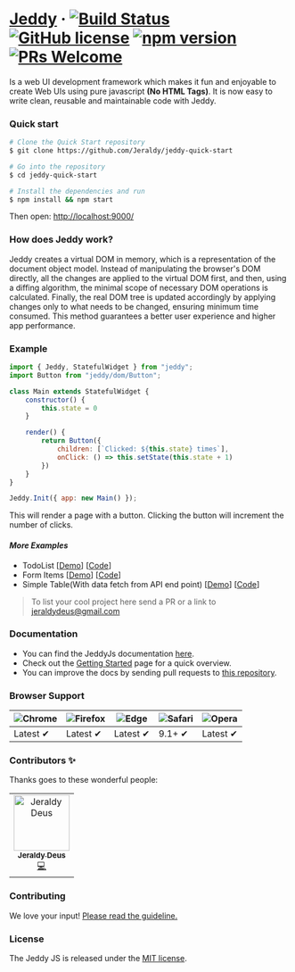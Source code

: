 
# [Jeddy](https://jeddyjs.netlify.app/) &middot; [![Build Status](https://travis-ci.com/Jeraldy/JeddyJs.svg?branch=master)](https://travis-ci.com/Jeraldy/JeddyJs) [![GitHub license](https://img.shields.io/badge/license-MIT-blue.svg)](https://opensource.org/licenses/MIT) [![npm version](https://img.shields.io/npm/v/jeddy.svg?style=flat)](https://www.npmjs.com/package/jeddy) [![PRs Welcome](https://img.shields.io/badge/PRs-welcome-brightgreen.svg)](https://github.com/Jeraldy/JeddyJs/blob/master/CONTRIBUTING.md)

Is a web UI development framework which makes it fun and enjoyable to create Web UIs using pure javascript **(No HTML Tags)**.
It is now easy to write clean, reusable and maintainable code with Jeddy.

### Quick start
```sh
# Clone the Quick Start repository
$ git clone https://github.com/Jeraldy/jeddy-quick-start

# Go into the repository
$ cd jeddy-quick-start

# Install the dependencies and run
$ npm install && npm start
```

Then open: [http://localhost:9000/](http://localhost:9000/)

### How does Jeddy work?
Jeddy creates a virtual DOM in memory, which is a representation of the document object model. Instead of manipulating the browser's DOM directly, all the changes are applied to the virtual DOM first, and then, using a diffing algorithm, the minimal scope of necessary DOM operations is calculated. Finally, the real DOM tree is updated accordingly by applying changes only to what needs to be changed, ensuring minimum time consumed. This method guarantees a better user experience and higher app performance.

### Example
```js
import { Jeddy, StatefulWidget } from "jeddy";
import Button from "jeddy/dom/Button";

class Main extends StatefulWidget {
    constructor() {
        this.state = 0
    }

    render() {
        return Button({
            children: [`Clicked: ${this.state} times`],
            onClick: () => this.setState(this.state + 1)
        })
    }
}

Jeddy.Init({ app: new Main() });
 ```
 This will render a page with a button. Clicking the button will increment the number of clicks.

#### *More Examples*
- TodoList [[Demo](https://jeddy-todo-list.netlify.app/)] [[Code](https://github.com/Jeraldy/jeddy-example-projects)]
- Form Items [[Demo](https://jeddy-form-items.netlify.app/)] [[Code](https://github.com/Jeraldy/jeddy-example-projects)]
- Simple Table(With data fetch from API end point) [[Demo](https://jeddy-simple-table.netlify.app/)] [[Code](https://github.com/Jeraldy/jeddy-example-projects)]
> To list your cool project here send a PR or a link to [jeraldydeus@gmail.com](jeraldydeus@gmail.com)

### Documentation
- You can find the JeddyJs documentation [here](https://jeddyjs.netlify.app/). 
- Check out the [Getting Started](https://jeddyjs.netlify.app/) page for a quick overview. 
- You can improve the docs by sending pull requests to [this repository](https://github.com/Jeraldy/JeddyJs).

### Browser Support
![Chrome](https://raw.github.com/alrra/browser-logos/master/src/chrome/chrome_48x48.png) | ![Firefox](https://raw.github.com/alrra/browser-logos/master/src/firefox/firefox_48x48.png) | ![Edge](https://raw.github.com/alrra/browser-logos/master/src/edge/edge_48x48.png) | ![Safari](https://raw.github.com/alrra/browser-logos/master/src/safari/safari_48x48.png) | ![Opera](https://raw.github.com/alrra/browser-logos/master/src/opera/opera_48x48.png)
| --- | --- | --- | --- | --- |
Latest ✔ | Latest ✔ | Latest ✔ | 9.1+ ✔ | Latest ✔ |


### Contributors ✨
Thanks goes to these wonderful people:
<!-- ALL-CONTRIBUTORS-LIST:START - Do not remove or modify this section -->
<!-- prettier-ignore -->
<table>
  <tr>
     <td align="center"><a href="https://jeraldy.github.io/">
     <img src="https://avatars2.githubusercontent.com/u/29575941?s=400&u=ce945c5568ab55b31edf6d7a0ea20722c81684c9&v=4" width="100px;" alt="Jeraldy Deus"/><br /><sub><b>Jeraldy Deus</b></sub></a><br />
     <a href="https://github.com/Jeraldy/JeddyJs/commits?author=Jeraldy" title="Code">💻</a></td>
  </tr>
</table>

<!-- ALL+-CONTRIBUTORS-LIST:END -->
### Contributing
We love your input!
[Please read the guideline.](https://github.com/Jeraldy/JeddyJs/blob/master/CONTRIBUTING.md)

### License
The Jeddy JS is released under the
[MIT license](https://opensource.org/licenses/MIT).